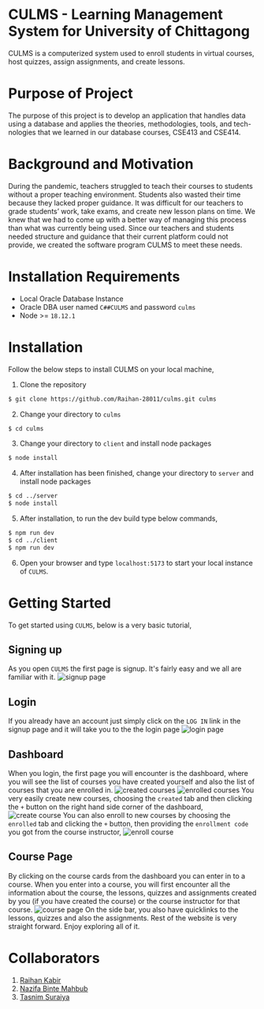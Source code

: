 # CULMS - Learning Management System for University of Chittagong

CULMS is a computerized system used to enroll students in virtual courses,
host quizzes, assign assignments, and create lessons.

# Purpose of Project

The purpose of this project is to develop an application that handles data
using a database and applies the theories, methodologies, tools, and tech-
nologies that we learned in our database courses, CSE413 and CSE414.

# Background and Motivation

During the pandemic, teachers struggled to teach their courses to students
without a proper teaching environment. Students also wasted their time
because they lacked proper guidance. It was difficult for our teachers to
grade students’ work, take exams, and create new lesson plans on time. We
knew that we had to come up with a better way of managing this process
than what was currently being used. Since our teachers and students needed
structure and guidance that their current platform could not provide, we
created the software program CULMS to meet these needs.

# Installation Requirements

- Local Oracle Database Instance
- Oracle DBA user named `C##CULMS` and password `culms`
- Node >= `18.12.1`

# Installation

Follow the below steps to install CULMS on your local machine,

1. Clone the repository

```bash
$ git clone https://github.com/Raihan-28011/culms.git culms
```

2. Change your directory to `culms`

```bash
$ cd culms
```

3. Change your directory to `client` and install node packages

```bash
$ node install
```

4. After installation has been finished, change your directory to `server` and install node packages

```bash
$ cd ../server
$ node install
```

5. After installation, to run the dev build type below commands,

```bash
$ npm run dev
$ cd ../client
$ npm run dev
```

6. Open your browser and type `localhost:5173` to start your local instance of `CULMS`.

# Getting Started

To get started using `CULMS`, below is a very basic tutorial,

## Signing up

As you open `CULMS` the first page is signup. It's fairly easy and we all are familiar with it.
![signup page](./images/signup.png)

## Login

If you already have an account just simply click on the `LOG IN` link in the signup page and it will take you to the the login page
![login page](./images/login.png)

## Dashboard

When you login, the first page you will encounter is the dashboard, where you will see the list of courses you have created yourself and also the list of courses that you are enrolled in.
![created courses](./images/createdcards.png)
![enrolled courses](./images/enrolled.png)
You very easily create new courses, choosing the `created` tab and then clicking the `+` button on the right hand side corner of the dashboard,
![create course](./images/create.png)
You can also enroll to new courses by choosing the `enrolled` tab and clicking the `+` button, then providing the `enrollment code` you got from the course instructor,
![enroll course](./images/enroll.png)

## Course Page

By clicking on the course cards from the dashboard you can enter in to a course. When you enter into a course, you will first encounter all the information about the course, the lessons, quizzes and assignments created by you (if you have created the course) or the course instructor for that course.
![course page](./images/course.png)
On the side bar, you also have quicklinks to the lessons, quizzes and also the assignments. Rest of the website is very straight forward. Enjoy exploring all of it.

# Collaborators

1. [Raihan Kabir](https://github.com/Raihan-28011)
2. [Nazifa Binte Mahbub](https://github.com/Napomini)
3. [Tasnim Suraiya](https://github.com/deepty-56)
